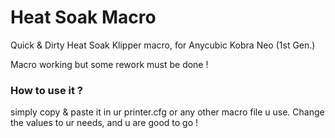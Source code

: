 <h1>Heat Soak Macro</h1>

<p>Quick & Dirty Heat Soak Klipper macro, for Anycubic Kobra Neo (1st Gen.)</p>
<p>Macro working but some rework must be done !</p>

<h3>How to use it ?</h3>
<p>simply copy & paste it in ur printer.cfg or any other macro file u use. Change the values to ur needs, and u are good to go !</p>
